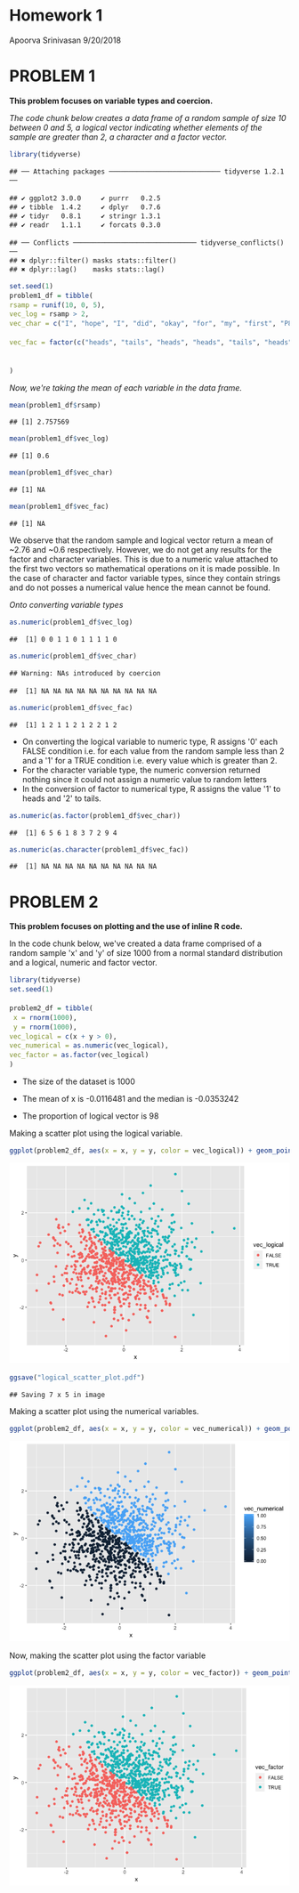 Homework 1
================
Apoorva Srinivasan
9/20/2018

PROBLEM 1
=========

**This problem focuses on variable types and coercion.**

*The code chunk below creates a data frame of a random sample of size 10 between 0 and 5, a logical vector indicating whether elements of the sample are greater than 2, a character and a factor vector.*

``` r
library(tidyverse)
```

    ## ── Attaching packages ──────────────────────────── tidyverse 1.2.1 ──

    ## ✔ ggplot2 3.0.0     ✔ purrr   0.2.5
    ## ✔ tibble  1.4.2     ✔ dplyr   0.7.6
    ## ✔ tidyr   0.8.1     ✔ stringr 1.3.1
    ## ✔ readr   1.1.1     ✔ forcats 0.3.0

    ## ── Conflicts ─────────────────────────────── tidyverse_conflicts() ──
    ## ✖ dplyr::filter() masks stats::filter()
    ## ✖ dplyr::lag()    masks stats::lag()

``` r
set.seed(1)
problem1_df = tibble(
rsamp = runif(10, 0, 5),
vec_log = rsamp > 2,
vec_char = c("I", "hope", "I", "did", "okay", "for", "my", "first", "P8105", "homework"),

vec_fac = factor(c("heads", "tails", "heads", "heads", "tails", "heads", "tails", "tails", "heads", "tails"))


)
```

*Now, we're taking the mean of each variable in the data frame.*

``` r
mean(problem1_df$rsamp)
```

    ## [1] 2.757569

``` r
mean(problem1_df$vec_log)
```

    ## [1] 0.6

``` r
mean(problem1_df$vec_char)
```

    ## [1] NA

``` r
mean(problem1_df$vec_fac)
```

    ## [1] NA

We observe that the random sample and logical vector return a mean of ~2.76 and ~0.6 respectively. However, we do not get any results for the factor and character variables. This is due to a numeric value attached to the first two vectors so mathematical operations on it is made possible. In the case of character and factor variable types, since they contain strings and do not posses a numerical value hence the mean cannot be found.

*Onto converting variable types*

``` r
as.numeric(problem1_df$vec_log)
```

    ##  [1] 0 0 1 1 0 1 1 1 1 0

``` r
as.numeric(problem1_df$vec_char)
```

    ## Warning: NAs introduced by coercion

    ##  [1] NA NA NA NA NA NA NA NA NA NA

``` r
as.numeric(problem1_df$vec_fac)
```

    ##  [1] 1 2 1 1 2 1 2 2 1 2

-   On converting the logical variable to numeric type, R assigns '0' each FALSE condition i.e. for each value from the random sample less than 2 and a '1' for a TRUE condition i.e. every value which is greater than 2.
-   For the character variable type, the numeric conversion returned nothing since it could not assign a numeric value to random letters
-   In the conversion of factor to numerical type, R assigns the value '1' to heads and '2' to tails.

``` r
as.numeric(as.factor(problem1_df$vec_char))
```

    ##  [1] 6 5 6 1 8 3 7 2 9 4

``` r
as.numeric(as.character(problem1_df$vec_fac))
```

    ##  [1] NA NA NA NA NA NA NA NA NA NA

PROBLEM 2
=========

**This problem focuses on plotting and the use of inline R code.**

In the code chunk below, we've created a data frame comprised of a random sample 'x' and 'y' of size 1000 from a normal standard distribution and a logical, numeric and factor vector.

``` r
library(tidyverse)
set.seed(1)

problem2_df = tibble(
 x = rnorm(1000),
 y = rnorm(1000),
vec_logical = c(x + y > 0),
vec_numerical = as.numeric(vec_logical),
vec_factor = as.factor(vec_logical)
)
```

-   The size of the dataset is 1000

-   The mean of x is -0.0116481 and the median is -0.0353242
-   The proportion of logical vector is 98

Making a scatter plot using the logical variable.

``` r
ggplot(problem2_df, aes(x = x, y = y, color = vec_logical)) + geom_point()
```

![](p8105_hw1_as5697_files/figure-markdown_github/unnamed-chunk-2-1.png)

``` r
ggsave("logical_scatter_plot.pdf")
```

    ## Saving 7 x 5 in image

Making a scatter plot using the numerical variables.

``` r
ggplot(problem2_df, aes(x = x, y = y, color = vec_numerical)) + geom_point()
```

![](p8105_hw1_as5697_files/figure-markdown_github/unnamed-chunk-3-1.png)

Now, making the scatter plot using the factor variable

``` r
ggplot(problem2_df, aes(x = x, y = y, color = vec_factor)) + geom_point()
```

![](p8105_hw1_as5697_files/figure-markdown_github/unnamed-chunk-4-1.png)
